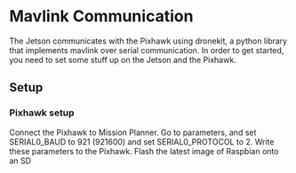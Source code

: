 # Mavlink Communication

The Jetson communicates with the Pixhawk using dronekit, a python library that implements mavlink over serial communication. In order to get started, you need to set some stuff up on the Jetson and the Pixhawk.

## Setup

### Pixhawk setup

Connect the Pixhawk to Mission Planner. Go to parameters, and set SERIAL0\_BAUD to 921 \(921600\) and set SERIAL0\_PROTOCOL to 2. Write these parameters to the Pixhawk. Flash the latest image of Raspbian onto an SD

